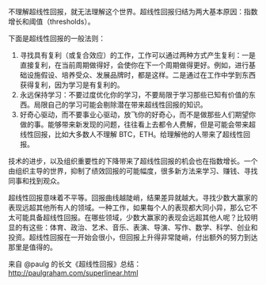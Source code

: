不理解超线性回报，就无法理解这个世界。超线性回报归结为两大基本原因：指数增长和阈值（thresholds）。

下面是超线性回报的一般法则：

1. 寻找具有复利（或复合效应）的工作，工作可以通过两种方式产生复利：一是直接复利，在当前周期做得好，会使你在下一个周期做得更好。例如，进行基础设施假设、培养受众、发展品牌时，都是这样。二是通过在工作中学到东西获得复利，因为学习是有复利的。
2. 永远保持学习：不要过度优化你的学习，不要局限于学习那些已知有价值的东西。局限自己的学习可能会剔除潜在带来超线性回报的知识。
3. 好奇心驱动，而不要事业心驱动，放飞你的好奇心，而不是做那些人们期望你做的事。能够带来新发现的问题，往往看上去都令人费解，但是可能会带来超线性回报，比如大多数人不理解 BTC，ETH。给理解他的人带来了超线性回报。

技术的进步，以及组织重要性的下降带来了超线性回报的机会也在指数增长。一个由组织主导的世界，抑制了绩效回报的可能幅度，很多新方法来学习、赚钱、寻找同事和找到观众。

超线性回报意味着不平等。回报曲线越陡峭，结果差异就越大。寻找少数大赢家的表现远超其他所有人的领域。一种工作，如果每个人的表现都大同小异，那么它不太可能具备超线性回报。在哪些领域，少数大赢家的表现会远超其他人呢？比较明显的有这些：体育、政治、艺术、音乐、表演、导演、写作、数学、科学、创业和投资。超线性回报在一开始会很小，但回报上升得非常陡峭，付出额外的努力到达那里是值得的。

来自 @paulg 的长文《超线性回报》总结：http://paulgraham.com/superlinear.html
